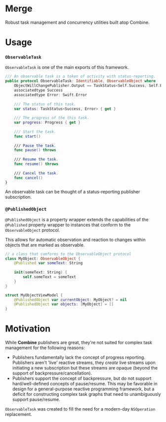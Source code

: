 # Merge

Robust task management and concurrency utilities built atop Combine.

# Usage

### `ObservableTask`

`ObservableTask` is one of the main exports of this framework. 

```swift
/// An observable task is a token of activity with status-reporting.
public protocol ObservableTask: Identifiable, ObservableObject where
    ObjectWillChangePublisher.Output == TaskStatus<Self.Success, Self.Error> {
    associatedtype Success
    associatedtype Error: Swift.Error
      
    /// The status of this task.
    var status: TaskStatus<Success, Error> { get }
        
    /// The progress of the this task.
    var progress: Progress { get }
    
    /// Start the task.
    func start()
        
    /// Pause the task.
    func pause() throws
        
    /// Resume the task.
    func resume() throws
        
    /// Cancel the task.
    func cancel()
}

```

An observable task can be thought of a status-reporting publisher subscription. 

### `@PublishedObject`

`@PublishedObject` is a property wrapper extends the capabilities of the `@Published` property wrapper to instances that conform to the `ObservableObject` protocol. 

This allows for automatic observation and reaction to changes within objects that are marked as observable.

```swift
// a class that comforms to the ObservableObject protocol
class MyObject: ObservableObject {
    @Published var someText: String
    
    init(someText: String) {
        self.someText = someText
    }
}

struct MyObjectViewModel {
    @PublishedObject var currentObject: MyObject? = nil
    @PublishedObject var objects: [MyObject] = []
}
```

# Motivation

While **Combine** publishers are great, they're not suited for complex task management for the following reasons:

- Publishers fundamentally lack the concept of progress reporting. Publishers aren't 'live' reactive streams, they *create* live streams upon initiating a new subscription but these streams are opaque (beyond the support of backpressure/cancellation).
- Publishers support the concept of backpressure, but do not support hard/well-defined concepts of pause/resume. This may be favorable in design for a general-purpose reactive programming framework, but a deficit for constructing complex task graphs that need to unambiguously support pause/resume.

`ObservableTask` was created to fill the need for a modern-day `NSOperation` replacement.
